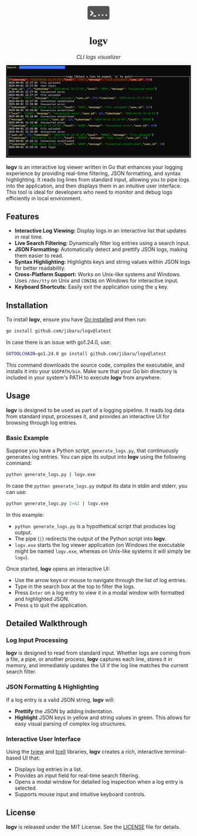 <div align="center">
    <img src="./images/icon.png" width="60"/>
    <h1 style="font-family: 'Yu Gothic'">logv</h1>
    <p style="font-style: italic">CLI logs visualizer</p>
</div>

<div>
    <img src="./images/01.png"/>
</div>

**logv** is an interactive log viewer written in Go that enhances your logging experience by providing real-time filtering, JSON formatting, and syntax highlighting. It reads log lines from standard input, allowing you to pipe logs into the application, and then displays them in an intuitive user interface. This tool is ideal for developers who need to monitor and debug logs efficiently in local environment.

## Features

- **Interactive Log Viewing:** Display logs in an interactive list that updates in real time.
- **Live Search Filtering:** Dynamically filter log entries using a search input.
- **JSON Formatting:** Automatically detect and prettify JSON logs, making them easier to read.
- **Syntax Highlighting:** Highlights keys and string values within JSON logs for better readability.
- **Cross-Platform Support:** Works on Unix-like systems and Windows. Uses `/dev/tty` on Unix and `CONIN$` on Windows for interactive input.
- **Keyboard Shortcuts:** Easily exit the application using the `q` key.

## Installation

To install **logv**, ensure you have [Go installed](https://golang.org/doc/install) and then run:

```bash
go install github.com/jibaru/logv@latest
```

In case there is an issue with go1.24.0, use:

```bash
GOTOOLCHAIN=go1.24.0 go install github.com/jibaru/logv@latest
```

This command downloads the source code, compiles the executable, and installs it into your `$GOPATH/bin`. Make sure that your Go bin directory is included in your system's PATH to execute **logv** from anywhere.

## Usage

**logv** is designed to be used as part of a logging pipeline. It reads log data from standard input, processes it, and provides an interactive UI for browsing through log entries.

### Basic Example

Suppose you have a Python script, `generate_logs.py`, that continuously generates log entries. You can pipe its output into **logv** using the following command:

```bash
python generate_logs.py | logv.exe
```

In case the `python generate_logs.py` output its data in stdin and stderr, you can use:

```bash
python generate_logs.py 2>&1 | logv.exe
```

In this example:

- `python generate_logs.py` is a hypothetical script that produces log output.
- The pipe (`|`) redirects the output of the Python script into **logv**.
- `logv.exe` starts the log viewer application (on Windows the executable might be named `logv.exe`, whereas on Unix-like systems it will simply be `logv`).

Once started, **logv** opens an interactive UI:

- Use the arrow keys or mouse to navigate through the list of log entries.
- Type in the search box at the top to filter the logs.
- Press `Enter` on a log entry to view it in a modal window with formatted and highlighted JSON.
- Press `q` to quit the application.

## Detailed Walkthrough

### Log Input Processing

**logv** is designed to read from standard input. Whether logs are coming from a file, a pipe, or another process, **logv** captures each line, stores it in memory, and immediately updates the UI if the log line matches the current search filter.

### JSON Formatting & Highlighting

If a log entry is a valid JSON string, **logv** will:

- **Prettify** the JSON by adding indentation.
- **Highlight** JSON keys in yellow and string values in green.
  This allows for easy visual parsing of complex log structures.

### Interactive User Interface

Using the [tview](https://github.com/rivo/tview) and [tcell](https://github.com/gdamore/tcell) libraries, **logv** creates a rich, interactive terminal-based UI that:

- Displays log entries in a list.
- Provides an input field for real-time search filtering.
- Opens a modal window for detailed log inspection when a log entry is selected.
- Supports mouse input and intuitive keyboard controls.

## License

**logv** is released under the MIT License. See the [LICENSE](LICENSE) file for details.
